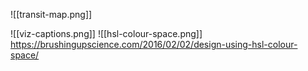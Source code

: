 ![[transit-map.png]]

![[viz-captions.png]]
![[hsl-colour-space.png]]
https://brushingupscience.com/2016/02/02/design-using-hsl-colour-space/